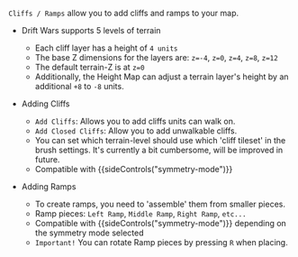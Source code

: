`Cliffs / Ramps` allow you to add cliffs and ramps to your map.

- Drift Wars supports 5 levels of terrain
    - Each cliff layer has a height of `4 units`
    - The base Z dimensions for the layers are: `z=-4`, `z=0`, `z=4`, `z=8`, `z=12`
    - The default terrain-Z is at `z=0`
    - Additionally, the Height Map can adjust a terrain layer's height by an additional `+8` to `-8` units.

- Adding Cliffs
    - `Add Cliffs`: Allows you to add cliffs units can walk on.
    - `Add Closed Cliffs`: Allow you to add unwalkable cliffs.
    - You can set which terrain-level should use which 'cliff tileset' in the brush settings. It's currently a bit cumbersome, will be improved in future.
    - Compatible with {{sideControls("symmetry-mode")}}

- Adding Ramps
    - To create ramps, you need to 'assemble' them from smaller pieces.
    - Ramp pieces: `Left Ramp`, `Middle Ramp`, `Right Ramp`, `etc...`
    - Compatible with {{sideControls("symmetry-mode")}} depending on the symmetry mode selected
    - `Important!` You can rotate Ramp pieces by pressing `R` when placing.